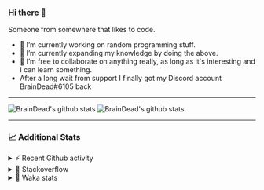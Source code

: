 ### Hi there 👋

Someone from somewhere that likes to code.

- 🔭 I’m currently working on random programming stuff.
- 🌱 I’m currently expanding my knowledge by doing the above.
- 👯 I’m free to collaborate on anything really, as long as it's interesting and I can learn something.
- After a long wait from support I finally got my Discord account BrainDead#6105 back
<hr>


<img alt="BrainDead's github stats" align="left" src="https://github-readme-stats.vercel.app/api?username=albertopoljak&count_private=true&show_icons=true&theme=radical&hide_border=true"/>
<img alt="BrainDead's github stats" align="left" src="https://github-readme-stats.vercel.app/api/top-langs/?username=albertopoljak&layout=compact&theme=radical&hide_border=true&card_width=250"/>
<br clear="left"/>

<hr>

### 📈 Additional Stats

<details>
  <summary>⚡ Recent Github activity</summary>
  <br/>

  <!--START_SECTION:activity-->
1. ❗️ Opened issue [#81889](https://github.com/odoo/odoo/issues/81889) in [odoo/odoo](https://github.com/odoo/odoo)
2. 🗣 Commented on [#64](https://github.com/HuyaneMatsu/hata/issues/64) in [HuyaneMatsu/hata](https://github.com/HuyaneMatsu/hata)
3. 💪 Opened PR [#64](https://github.com/HuyaneMatsu/hata/pull/64) in [HuyaneMatsu/hata](https://github.com/HuyaneMatsu/hata)
4. 🗣 Commented on [#158](https://github.com/Tortoise-Community/Tortoise-BOT/issues/158) in [Tortoise-Community/Tortoise-BOT](https://github.com/Tortoise-Community/Tortoise-BOT)
5. 🗣 Commented on [#32](https://github.com/albertopoljak/Licensy/issues/32) in [albertopoljak/Licensy](https://github.com/albertopoljak/Licensy)
  <!--END_SECTION:activity-->
</details>

<details>
  <summary>👀 Stackoverflow</summary>

  [![Omid Nikrah StackOverflow](https://github-readme-stackoverflow.vercel.app/?userID=11311072&theme=dark)](https://stackoverflow.com/users/11311072/braindead)

</details>

<details>
  <summary>🤖 Waka stats</summary>
  <br/>

  <!--START_SECTION:waka-->
![Profile Views](http://img.shields.io/badge/Profile%20Views-0-blue)

![Lines of code](https://img.shields.io/badge/From%20Hello%20World%20I%27ve%20Written-275707%20lines%20of%20code-blue)

**🐱 My Github Data** 

> 🏆 44 Contributions in the Year 2022
 > 
> 📦 148.9 kB Used in Github's Storage 
 > 
> 💼 Opted to Hire
 > 
> 📜 33 Public Repositories 
 > 
> 🔑 9 Private Repositories  
 > 
**I'm an Early 🐤** 

```text
🌞 Morning    193 commits    ██████░░░░░░░░░░░░░░░░░░░   23.74% 
🌆 Daytime    322 commits    ██████████░░░░░░░░░░░░░░░   39.61% 
🌃 Evening    206 commits    ██████░░░░░░░░░░░░░░░░░░░   25.34% 
🌙 Night      92 commits     ██░░░░░░░░░░░░░░░░░░░░░░░   11.32%

```
📅 **I'm Most Productive on Tuesday** 

```text
Monday       138 commits    ████░░░░░░░░░░░░░░░░░░░░░   16.97% 
Tuesday      160 commits    █████░░░░░░░░░░░░░░░░░░░░   19.68% 
Wednesday    150 commits    ████░░░░░░░░░░░░░░░░░░░░░   18.45% 
Thursday     127 commits    ████░░░░░░░░░░░░░░░░░░░░░   15.62% 
Friday       93 commits     ██░░░░░░░░░░░░░░░░░░░░░░░   11.44% 
Saturday     65 commits     ██░░░░░░░░░░░░░░░░░░░░░░░   8.0% 
Sunday       80 commits     ██░░░░░░░░░░░░░░░░░░░░░░░   9.84%

```


📊 **This Week I Spent My Time On** 

```text
💬 Programming Languages: 
Python                   19 hrs 41 mins      ██████████████████░░░░░░░   73.09% 
XML                      3 hrs 1 min         ██░░░░░░░░░░░░░░░░░░░░░░░   11.25% 
textmate                 49 mins             ░░░░░░░░░░░░░░░░░░░░░░░░░   3.07% 
Text                     47 mins             ░░░░░░░░░░░░░░░░░░░░░░░░░   2.93% 
Gettext Catalog          43 mins             ░░░░░░░░░░░░░░░░░░░░░░░░░   2.71%

🐱‍💻 Projects: 
odoo_14                  21 hrs 59 mins      ████████████████████░░░░░   81.65% 
licensy2                 4 hrs 51 mins       ████░░░░░░░░░░░░░░░░░░░░░   18.05% 
glovia_custom_addons     2 mins              ░░░░░░░░░░░░░░░░░░░░░░░░░   0.16% 
culjak                   2 mins              ░░░░░░░░░░░░░░░░░░░░░░░░░   0.14%

💻 Operating System: 
Linux                    26 hrs 56 mins      █████████████████████████   100.0%

```

**I Mostly Code in Python** 

```text
Python                   30 repos            ███████████████████░░░░░░   76.92% 
Java                     4 repos             ██░░░░░░░░░░░░░░░░░░░░░░░   10.26% 
HTML                     2 repos             █░░░░░░░░░░░░░░░░░░░░░░░░   5.13% 
TypeScript               1 repo              ░░░░░░░░░░░░░░░░░░░░░░░░░   2.56% 
JavaScript               1 repo              ░░░░░░░░░░░░░░░░░░░░░░░░░   2.56%

```



 Last Updated on 11/01/2022
<!--END_SECTION:waka-->
</details>
